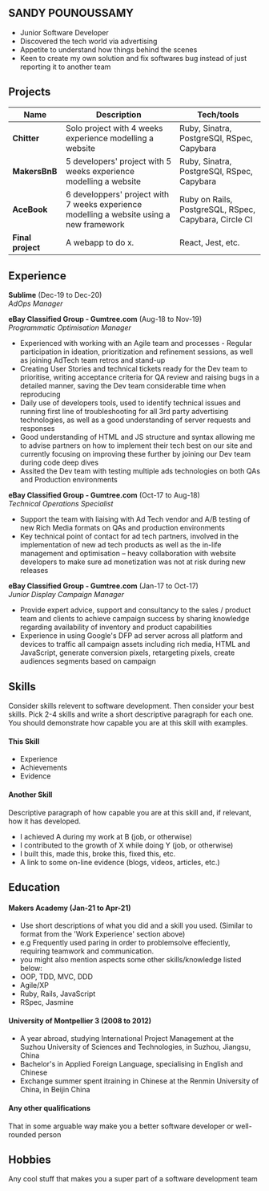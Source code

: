 ## SANDY POUNOUSSAMY

* Junior Software Developer
* Discovered the tech world via advertising
* Appetite to understand how things behind the scenes
* Keen to create my own solution and fix softwares bug instead of just reporting it to another team

## Projects

| Name                         | Description       | Tech/tools        |
| ---------------------------- | ----------------- | ----------------- |
| **Chitter**            | Solo project with 4 weeks experience modelling a website | Ruby, Sinatra, PostgreSQl, RSpec, Capybara |
| **MakersBnB**          | 5 developers' project with 5 weeks experience modelling a website | Ruby, Sinatra, PostgreSQl, RSpec, Capybara |
| **AceBook** | 6 developpers' project with 7 weeks experience modelling a website using a new framework | Ruby on Rails, PostgreSQL, RSpec, Capybara, Circle CI |
| **Final project**            | A webapp to do x. | React, Jest, etc. |

## Experience

**Sublime** (Dec-19 to Dec-20)  
_AdOps Manager_

**eBay Classified Group - Gumtree.com** (Aug-18 to Nov-19)  
_Programmatic Optimisation Manager_

- Experienced with working with an Agile team and processes - Regular participation in ideation, prioritization and refinement sessions, as well as joining AdTech team retros and stand-up
- Creating User Stories and technical tickets ready for the Dev team to prioritise, writing acceptance criteria for QA review and raising bugs in a detailed manner, saving the Dev team considerable time when reproducing
- Daily use of developers tools, used to identify technical issues and running first line of troubleshooting for all 3rd party advertising technologies, as well as a good understanding of server requests and responses
- Good understanding of HTML and JS structure and syntax allowing me to advise partners on how to implement their tech best on our site and currently focusing on improving these further by joining our Dev team during code deep dives
- Assited the Dev team with testing multiple ads technologies on both QAs and Production environments

**eBay Classified Group - Gumtree.com** (Oct-17 to Aug-18)  
_Technical Operations Specialist_

- Support the team with liaising with Ad Tech vendor and A/B testing of new Rich Media formats on QAs and production environments
- Key technical point of contact for ad tech partners, involved in the implementation of new ad tech products as well as the in-life management and optimisation – heavy collaboration with website developers to make sure ad monetization was not at risk during new releases

**eBay Classified Group - Gumtree.com** (Jan-17 to Oct-17)  
_Junior Display Campaign Manager_

- Provide expert advice, support and consultancy to the sales / product team and clients to achieve campaign success by sharing knowledge regarding availability of inventory and product capabilities
- Experience in using Google's DFP ad server across all platform and devices to traffic all campaign assets including rich media, HTML and JavaScript, generate conversion pixels, retargeting pixels, create audiences segments based on campaign

## Skills

Consider skills relevent to software development. Then consider your best skills. Pick 2-4 skills and write a short descriptive paragraph for each one. You should demonstrate how capable you are at this skill with examples.

#### This Skill

- Experience
- Achievements
- Evidence

#### Another Skill

Descriptive paragraph of how capable you are at this skill and, if relevant, how it has developed.

- I achieved A during my work at B (job, or otherwise)
- I contributed to the growth of X while doing Y (job, or otherwise)
- I built this, made this, broke this, fixed this, etc.
- A link to some on-line evidence (blogs, videos, articles, etc.)

## Education

#### Makers Academy (Jan-21 to Apr-21)
- Use short descriptions of what you did and a skill you used. (Similar to format from the 'Work Experience' section above)
- e.g Frequently used paring in order to problemsolve effeciently, requiring teamwork and communication.
- you might also mention aspects some other skills/knowledge listed below: 
- OOP, TDD, MVC, DDD
- Agile/XP
- Ruby, Rails, JavaScript
- RSpec, Jasmine

#### University of Montpellier 3 (2008 to 2012)

- A year abroad, studying International Project Management at the Suzhou University of Sciences and Technologies, in Suzhou, Jiangsu, China
- Bachelor's in Applied Foreign Language, specialising in English and Chinese
- Exchange summer spent itraining in Chinese at the Renmin University of China, in Beijin China

#### Any other qualifications

That in some arguable way make you a better software developer or well-rounded person

## Hobbies

Any cool stuff that makes you a super part of a software development team
